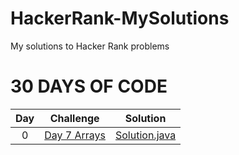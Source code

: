 # HackerRank-MySolutions
My solutions to Hacker Rank problems

# 30 DAYS OF CODE

| Day |                                                Challenge                                              				  |                                                                                           Solution                                                                                                                              									    |
|:---:|:---------------------------------------------------------------------------------------------------------------------:|:-----------------------------------------------------------------------------------------------------------------------------------------------------------------------------------------------------------------------------------------------------------------------:|
|  0  | [Day 7 Arrays](https://www.hackerrank.com/challenges/30-arrays)                                 				  | [Solution.java](https://github.com/mihaidobri/HackerRank-MySolutions/blob/master/src/Day7Arrays/Solution.java)   